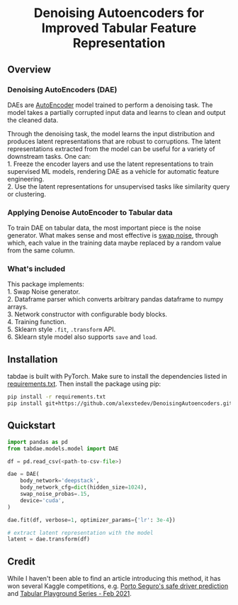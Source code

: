 <h1 align = "center">
    Denoising Autoencoders for Improved Tabular Feature Representation
</h1>

## Overview

### Denoising AutoEncoders (DAE)
DAEs are [AutoEncoder](https://en.wikipedia.org/wiki/Autoencoder#:~:text=An%20autoencoder%20is%20a%20type,to%20ignore%20signal%20%E2%80%9Cnoise%E2%80%9D.) model trained to perform a denoising task. The model takes a partially corrupted input data and learns to clean and output the cleaned data.

Through the denoising task, the model learns the input distribution and produces latent representations that are robust to corruptions. The latent representations extracted from the model can be useful for a variety of downstream tasks. One can:  
    1. Freeze the encoder layers and use the latent representations to train supervised ML models, rendering DAE as a vehicle for automatic feature engineering.  
    2. Use the latent representations for unsupervised tasks like similarity query or clustering.  

### Applying Denoise AutoEncoder to Tabular data  
To train DAE on tabular data, the most important piece is the noise generator. What makes sense and most effective is [swap noise](https://www.kaggle.com/c/porto-seguro-safe-driver-prediction/discussion/44629), through which, each value in the training data maybe replaced by a random value from the same column.

### What's included
This package implements:  
    1. Swap Noise generator.  
    2. Dataframe parser which converts arbitrary pandas dataframe to numpy arrays.  
    3. Network constructor with configurable body blocks.  
    4. Training function.  
    5. Sklearn style `.fit`, `.transform` API.  
    6. Sklearn style model also supports `save` and `load`. 

## Installation

tabdae is built with PyTorch. Make sure to install the dependencies listed in [requirements.txt](./requirements.txt). Then install the package using pip:
```bash
pip install -r requirements.txt
pip install git+https://github.com/alexstedev/DenoisingAutoencoders.git
```

## Quickstart

```python
import pandas as pd
from tabdae.models.model import DAE

df = pd.read_csv(<path-to-csv-file>)

dae = DAE(
    body_network='deepstack',
    body_network_cfg=dict(hidden_size=1024),
    swap_noise_probas=.15,
    device='cuda',
)  

dae.fit(df, verbose=1, optimizer_params={'lr': 3e-4})

# extract latent representation with the model
latent = dae.transform(df)
```

## Credit  

While I haven't been able to find an article introducing this method, it has won several Kaggle competitions, e.g. [Porto Seguro's safe driver prediction](https://www.kaggle.com/competitions/porto-seguro-safe-driver-prediction/discussion/44629) and [Tabular Playground Series - Feb 2021](https://www.kaggle.com/c/tabular-playground-series-feb-2021).

